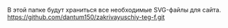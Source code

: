 В этой папке будут храниться все необходимые SVG-файлы для сайта.
https://github.com/dantum150/zakrivayuschiy-teg-f.git
